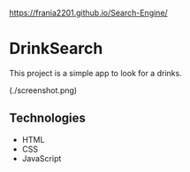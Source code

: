 https://frania2201.github.io/Search-Engine/
# DrinkSearch


This project is a simple app to look for a drinks.

(./screenshot.png)

## Technologies
* HTML
* CSS
* JavaScript
